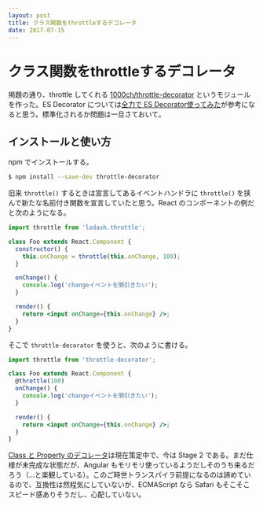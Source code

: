 ```yaml
---
layout: post
title: クラス関数をthrottleするデコレータ
date: 2017-07-15
---
```


# クラス関数をthrottleするデコレータ

掲題の通り、throttle してくれる [1000ch/throttle-decorator](https://github.com/1000ch/throttle-decorator) というモジュールを作った。ES Decorator については[全力で ES Decorator使ってみた](http://qiita.com/mizchi/items/6bdf9d100f564a5c5b08)が参考になると思う。標準化されるか問題は一旦さておいて。

## インストールと使い方

npm でインストールする。

```bash
$ npm install --save-dev throttle-decorator
```

旧来 `throttle()` するときは宣言してあるイベントハンドラに `throttle()` を挟んで新たな名前付き関数を宣言していたと思う。React のコンポーネントの例だと次のようになる。

```jsx
import throttle from 'lodash.throttle';

class Foo extends React.Component {
  constructor() {
    this.onChange = throttle(this.onChange, 100);
  }

  onChange() {
    console.log('changeイベントを間引きたい');
  }

  render() {
    return <input onChange={this.onChange} />;
  }
}
```

そこで `throttle-decorator` を使うと、次のように書ける。

```jsx
import throttle from 'throttle-decorator';

class Foo extends React.Component {  
  @throttle(100)
  onChange() {
    console.log('changeイベントを間引きたい');
  }

  render() {
    return <input onChange={this.onChange} />;
  }
}
```

[Class と Property のデコレータ](https://github.com/tc39/proposal-decorators)は現在策定中で、今は Stage 2 である。まだ仕様が未完成な状態だが、Angular もモリモリ使っているようだしそのうち来るだろう（…と楽観している）。このご時世トランスパイラ前提になるのは諦めているので、互換性は然程気にしていないが、ECMAScript なら Safari もそこそこスピード感ありそうだし、心配していない。
